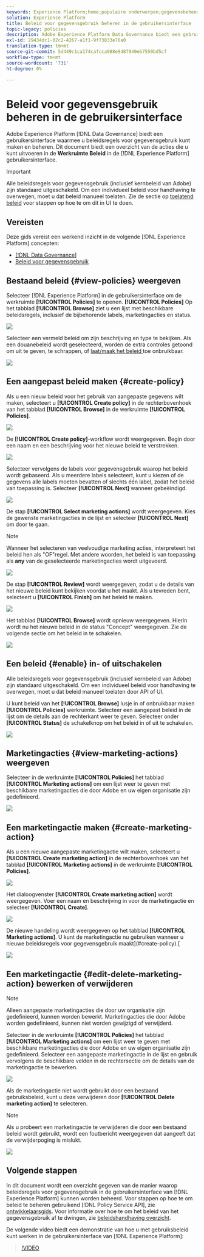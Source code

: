 ```yaml
---
keywords: Experience Platform;home;populaire onderwerpen;gegevensbeheer;gebruikershandleiding voor gegevensgebruiksbeleid
solution: Experience Platform
title: Beleid voor gegevensgebruik beheren in de gebruikersinterface
topic-legacy: policies
description: Adobe Experience Platform Data Governance biedt een gebruikersinterface waarmee u beleid voor gegevensgebruik kunt maken en beheren. Dit document biedt een overzicht van de acties die u kunt uitvoeren in de werkruimte Beleid in de gebruikersinterface van het Experience Platform.
exl-id: 29434dc1-02c2-4267-a1f1-9f73833e76a0
translation-type: tm+mt
source-git-commit: 5d449c1ca174cafcca988e9487940eb7550bd5cf
workflow-type: tm+mt
source-wordcount: '731'
ht-degree: 0%

---
```


# Beleid voor gegevensgebruik beheren in de gebruikersinterface

Adobe Experience Platform [!DNL Data Governance] biedt een gebruikersinterface waarmee u beleidsregels voor gegevensgebruik kunt maken en beheren. Dit document biedt een overzicht van de acties die u kunt uitvoeren in de **Werkruimte Beleid** in de [!DNL Experience Platform] gebruikersinterface.

>[!IMPORTANT]
>
>Alle beleidsregels voor gegevensgebruik (inclusief kernbeleid van Adobe) zijn standaard uitgeschakeld. Om een individueel beleid voor handhaving te overwegen, moet u dat beleid manueel toelaten. Zie de sectie op [toelatend beleid](#enable) voor stappen op hoe te om dit in UI te doen.

## Vereisten

Deze gids vereist een werkend inzicht in de volgende [!DNL Experience Platform] concepten:

- [[!DNL Data Governance]](../home.md)
- [Beleid voor gegevensgebruik](./overview.md)

## Bestaand beleid {#view-policies} weergeven

Selecteer [!DNL Experience Platform] in de gebruikersinterface om de werkruimte **[!UICONTROL Policies]** te openen. **[!UICONTROL Policies]** Op het tabblad **[!UICONTROL Browse]** ziet u een lijst met beschikbare beleidsregels, inclusief de bijbehorende labels, marketingacties en status.

![](../images/policies/browse-policies.png)

Selecteer een vermeld beleid om zijn beschrijving en type te bekijken. Als een douanebeleid wordt geselecteerd, worden de extra controles getoond om uit te geven, te schrappen, of [laat/maak het beleid ](#enable) toe onbruikbaar.

![](../images/policies/policy-details.png)

## Een aangepast beleid maken {#create-policy}

Als u een nieuw beleid voor het gebruik van aangepaste gegevens wilt maken, selecteert u **[!UICONTROL Create policy]** in de rechterbovenhoek van het tabblad **[!UICONTROL Browse]** in de werkruimte **[!UICONTROL Policies]**.

![](../images/policies/create-policy-button.png)

De **[!UICONTROL Create policy]**-workflow wordt weergegeven. Begin door een naam en een beschrijving voor het nieuwe beleid te verstrekken.

![](../images/policies/create-policy-description.png)

Selecteer vervolgens de labels voor gegevensgebruik waarop het beleid wordt gebaseerd. Als u meerdere labels selecteert, kunt u kiezen of de gegevens alle labels moeten bevatten of slechts één label, zodat het beleid van toepassing is. Selecteer **[!UICONTROL Next]** wanneer gebeëindigd.

![](../images/policies/add-labels.png)

De stap **[!UICONTROL Select marketing actions]** wordt weergegeven. Kies de gewenste marketingacties in de lijst en selecteer **[!UICONTROL Next]** om door te gaan.

>[!NOTE]
>
>Wanneer het selecteren van veelvoudige marketing acties, interpreteert het beleid hen als &quot;OF&quot;regel. Met andere woorden, het beleid is van toepassing als **any** van de geselecteerde marketingacties wordt uitgevoerd.

![](../images/policies/add-marketing-actions.png)

De stap **[!UICONTROL Review]** wordt weergegeven, zodat u de details van het nieuwe beleid kunt bekijken voordat u het maakt. Als u tevreden bent, selecteert u **[!UICONTROL Finish]** om het beleid te maken.

![](../images/policies/policy-review.png)

Het tabblad **[!UICONTROL Browse]** wordt opnieuw weergegeven. Hierin wordt nu het nieuwe beleid in de status &quot;Concept&quot; weergegeven. Zie de volgende sectie om het beleid in te schakelen.

![](../images/policies/created-policy.png)

## Een beleid {#enable} in- of uitschakelen

Alle beleidsregels voor gegevensgebruik (inclusief kernbeleid van Adobe) zijn standaard uitgeschakeld. Om een individueel beleid voor handhaving te overwegen, moet u dat beleid manueel toelaten door API of UI.

U kunt beleid van het **[!UICONTROL Browse]** lusje in of onbruikbaar maken **[!UICONTROL Policies]** werkruimte. Selecteer een aangepast beleid in de lijst om de details aan de rechterkant weer te geven. Selecteer onder **[!UICONTROL Status]** de schakelknop om het beleid in of uit te schakelen.

![](../images/policies/enable-policy.png)

## Marketingacties {#view-marketing-actions} weergeven

Selecteer in de werkruimte **[!UICONTROL Policies]** het tabblad **[!UICONTROL Marketing actions]** om een lijst weer te geven met beschikbare marketingacties die door Adobe en uw eigen organisatie zijn gedefinieerd.

![](../images/policies/marketing-actions.png)

## Een marketingactie maken {#create-marketing-action}

Als u een nieuwe aangepaste marketingactie wilt maken, selecteert u **[!UICONTROL Create marketing action]** in de rechterbovenhoek van het tabblad **[!UICONTROL Marketing actions]** in de werkruimte **[!UICONTROL Policies]**.

![](../images/policies/create-marketing-action.png)

Het dialoogvenster **[!UICONTROL Create marketing action]** wordt weergegeven. Voer een naam en beschrijving in voor de marketingactie en selecteer **[!UICONTROL Create]**.

![](../images/policies/create-marketing-action-details.png)

De nieuwe handeling wordt weergegeven op het tabblad **[!UICONTROL Marketing actions]**. U kunt de marketingactie nu gebruiken wanneer u nieuwe beleidsregels voor gegevensgebruik maakt](#create-policy).[

![](../images/policies/created-marketing-action.png)

## Een marketingactie {#edit-delete-marketing-action} bewerken of verwijderen

>[!NOTE]
>
>Alleen aangepaste marketingacties die door uw organisatie zijn gedefinieerd, kunnen worden bewerkt. Marketingacties die door Adobe worden gedefinieerd, kunnen niet worden gewijzigd of verwijderd.

Selecteer in de werkruimte **[!UICONTROL Policies]** het tabblad **[!UICONTROL Marketing actions]** om een lijst weer te geven met beschikbare marketingacties die door Adobe en uw eigen organisatie zijn gedefinieerd. Selecteer een aangepaste marketingactie in de lijst en gebruik vervolgens de beschikbare velden in de rechtersectie om de details van de marketingactie te bewerken.

![](../images/policies/edit-marketing-action.png)

Als de marketingactie niet wordt gebruikt door een bestaand gebruiksbeleid, kunt u deze verwijderen door **[!UICONTROL Delete marketing action]** te selecteren.

>[!NOTE]
>
>Als u probeert een marketingactie te verwijderen die door een bestaand beleid wordt gebruikt, wordt een foutbericht weergegeven dat aangeeft dat de verwijderpoging is mislukt.

![](../images/policies/delete-marketing-action.png)

## Volgende stappen

In dit document wordt een overzicht gegeven van de manier waarop beleidsregels voor gegevensgebruik in de gebruikersinterface van [!DNL Experience Platform] kunnen worden beheerd. Voor stappen op hoe te om beleid te beheren gebruikend [!DNL Policy Service API], zie [ontwikkelaarsgids](../api/getting-started.md). Voor informatie over hoe te om het beleid van het gegevensgebruik af te dwingen, zie [beleidshandhaving overzicht](../enforcement/overview.md).

De volgende video biedt een demonstratie van hoe u met gebruiksbeleid kunt werken in de gebruikersinterface van [!DNL Experience Platform]:

>[!VIDEO](https://video.tv.adobe.com/v/32977?quality=12&learn=on)
